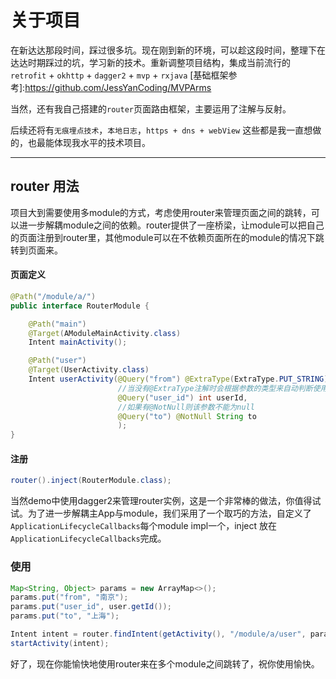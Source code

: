 关于项目
======================
在新达达那段时间，踩过很多坑。现在刚到新的环境，可以趁这段时间，整理下在达达时期踩过的坑，学习新的技术。重新调整项目结构，集成当前流行的`retrofit` + `okhttp` + `dagger2` + `mvp` + `rxjava` [基础框架参考]:https://github.com/JessYanCoding/MVPArms

当然，还有我自己搭建的`router`页面路由框架，主要运用了注解与反射。

后续还将有`无痕埋点技术`，`本地日志`，`https + dns + webView` 这些都是我一直想做的，也最能体现我水平的技术项目。

****

router 用法
----------------------
项目大到需要使用多module的方式，考虑使用router来管理页面之间的跳转，可以进一步解耦module之间的依赖。router提供了一座桥梁，让module可以把自己的页面注册到router里，其他module可以在不依赖页面所在的module的情况下跳转到页面来。

#### 页面定义
```java
@Path("/module/a/")
public interface RouterModule {

	@Path("main")
	@Target(AModuleMainActivity.class)
	Intent mainActivity();

	@Path("user")
	@Target(UserActivity.class)
	Intent userActivity(@Query("from") @ExtraType(ExtraType.PUT_STRING) String userFrom,
	                    //当没有@ExtraType注解时会根据参数的类型来自动判断使用bundle.putXXX()来传递参数
	                    @Query("user_id") int userId,
	                    //如果有@NotNull则该参数不能为null
	                    @Query("to") @NotNull String to
	                    );
}
```

#### 注册

```java
router().inject(RouterModule.class);
```
当然demo中使用dagger2来管理router实例，这是一个非常棒的做法，你值得试试。为了进一步解耦主App与module，我们采用了一个取巧的方法，自定义了`ApplicationLifecycleCallbacks`每个module impl一个，inject 放在`ApplicationLifecycleCallbacks`完成。

### 使用
```java
Map<String, Object> params = new ArrayMap<>();
params.put("from", "南京");
params.put("user_id", user.getId());
params.put("to", "上海");

Intent intent = router.findIntent(getActivity(), "/module/a/user", params);
startActivity(intent);
```

好了，现在你能愉快地使用router来在多个module之间跳转了，祝你使用愉快。
